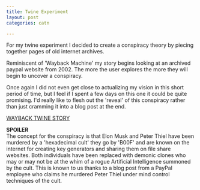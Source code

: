 ```yaml
---
title: Twine Experiment
layout: post
categories: catn

---
```


For my twine experiment I decided to create a conspiracy theory by piecing together pages of old internet archives.

Reminiscent of 'Wayback Machine' my story begins looking at an archived paypal website from 2002. The more the user explores the more they will begin to uncover a conspiracy.

Once again I did not even get close to actualizing my vision in this short period of time, but I feel if I spent a few days on this one it could be quite promising. I'd really like to flesh out the 'reveal' of this conspiracy rather than just cramming it into a blog post at the end.

[WAYBACK TWINE STORY](http://samhains.com/wayback.html)

**SPOILER**<br>
The concept for the conspiracy is that Elon Musk and Peter Thiel have been murdered by a 'hexadecimal cult' they go by 'B00F' and are known on the internet for creating key generators and sharing them on file share websites. Both individuals have been replaced with demonic clones who may or may not be at the whim of a rogue Artificial Intelligence summoned by the cult. This is known to us thanks to a blog post from a PayPal employee who claims he murdered Peter Thiel under mind control techniques of the cult.
